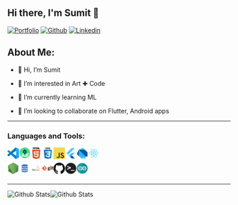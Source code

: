 ## Hi there, I'm Sumit 👋 

[![Portfolio](https://img.shields.io/badge/-Portfolio-red?style=flat&logo=appveyor&logoColor=white)](https://teensumit.github.io)
[![Github](https://img.shields.io/badge/-Github-000?style=flat&logo=Github&logoColor=white)](https://github.com/teensumit)
[![Linkedin](https://img.shields.io/badge/-LinkedIn-blue?style=flat&logo=Linkedin&logoColor=white)](https://www.linkedin.com/in/teensumit/)

## About Me:

- 👋 Hi, I’m Sumit

- 👀 I’m interested in Art ✚ Code

- 🌱 I’m currently learning ML

- 💞️ I’m looking to collaborate on Flutter, Android apps

---

### Languages and Tools:

<img align="left" alt="Visual Studio Code" width="26px" src="https://raw.githubusercontent.com/github/explore/80688e429a7d4ef2fca1e82350fe8e3517d3494d/topics/visual-studio-code/visual-studio-code.png" />
<img align="left" alt="Android Studio" width="26px" src="https://raw.githubusercontent.com/github/explore/main/topics/android-studio/android-studio.png" />
<img align="left" alt="HTML5" width="26px" src="https://raw.githubusercontent.com/github/explore/80688e429a7d4ef2fca1e82350fe8e3517d3494d/topics/html/html.png" />
<img align="left" alt="CSS3" width="26px" src="https://raw.githubusercontent.com/github/explore/80688e429a7d4ef2fca1e82350fe8e3517d3494d/topics/css/css.png" />
<img align="left" alt="JavaScript" width="26px" src="https://raw.githubusercontent.com/github/explore/80688e429a7d4ef2fca1e82350fe8e3517d3494d/topics/javascript/javascript.png" />
<img align="left" alt="Flutter" width="26px" src="https://raw.githubusercontent.com/github/explore/main/topics/flutter/flutter.png" />
<img align="left" alt="Dart" width="26px" src="https://raw.githubusercontent.com/github/explore/main/topics/dart/dart.png" />
<img align="left" alt="React" width="26px" src="https://raw.githubusercontent.com/github/explore/80688e429a7d4ef2fca1e82350fe8e3517d3494d/topics/react/react.png" />

<br/>
<br/>

<img align="left" alt="Node.js" width="26px" src="https://raw.githubusercontent.com/github/explore/80688e429a7d4ef2fca1e82350fe8e3517d3494d/topics/nodejs/nodejs.png" />
<img align="left" alt="SQL" width="26px" src="https://raw.githubusercontent.com/github/explore/80688e429a7d4ef2fca1e82350fe8e3517d3494d/topics/sql/sql.png" />
<img align="left" alt="MySQL" width="26px" src="https://raw.githubusercontent.com/github/explore/80688e429a7d4ef2fca1e82350fe8e3517d3494d/topics/mysql/mysql.png" />
<img align="left" alt="Git" width="26px" src="https://raw.githubusercontent.com/github/explore/80688e429a7d4ef2fca1e82350fe8e3517d3494d/topics/git/git.png" />
<img align="left" alt="GitHub" width="26px" src="https://raw.githubusercontent.com/github/explore/78df643247d429f6cc873026c0622819ad797942/topics/github/github.png" />
<img align="left" alt="Terminal" width="26px" src="https://raw.githubusercontent.com/github/explore/80688e429a7d4ef2fca1e82350fe8e3517d3494d/topics/terminal/terminal.png" />
<img align="left" alt="Arduino" width="26px" src="https://raw.githubusercontent.com/github/explore/main/topics/arduino/arduino.png" />

<br/>
<br/>

---


<img align="left" alt="Github Stats" src="https://github-readme-stats.vercel.app/api?username=teensumit&show_icons=true&hide_border=true&count_private=true" />

<img align="left" alt="Github Stats" src="https://github-readme-stats.vercel.app/api/top-langs/?username=teensumit&layout=compact" />

<!-- - 📫 How to reach me ... -->

<!---
teensumit/teensumit is a ✨ special ✨ repository because its `README.md` (this file) appears on your GitHub profile.
You can click the Preview link to take a look at your changes.
--->
